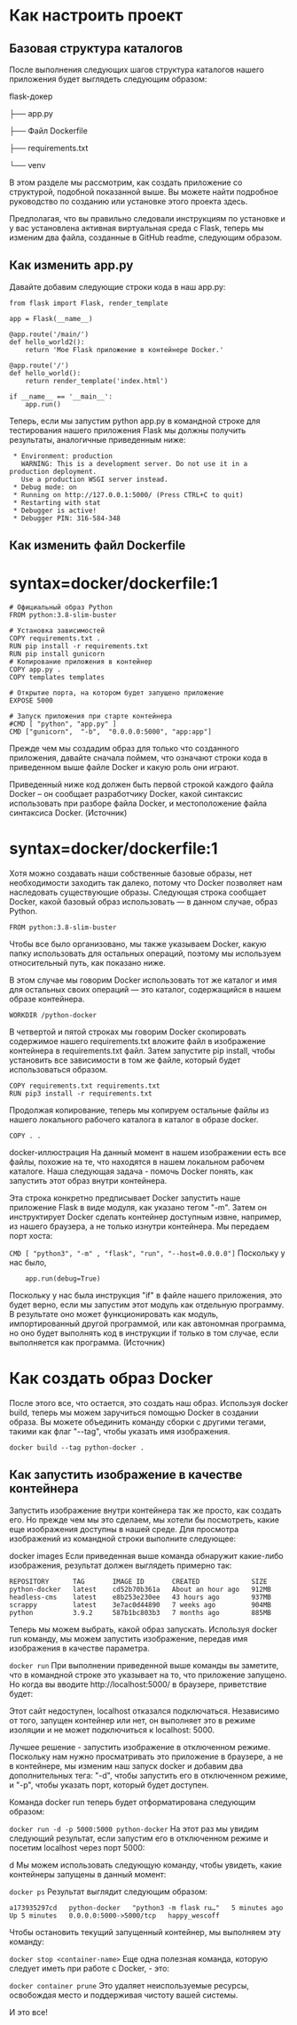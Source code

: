 # Как настроить проект
## Базовая структура каталогов
После выполнения следующих шагов структура каталогов нашего приложения будет выглядеть следующим образом:

flask-докер

├── app.py

├── Файл Dockerfile

├── requirements.txt

└── venv

В этом разделе мы рассмотрим, как создать приложение со структурой, подобной показанной выше. Вы можете найти подробное руководство по созданию или установке этого проекта здесь.

Предполагая, что вы правильно следовали инструкциям по установке и у вас установлена активная виртуальная среда с Flask, теперь мы изменим два файла, созданные в GitHub readme, следующим образом.

## Как изменить app.py
Давайте добавим следующие строки кода в наш app.py:


```from flask import Flask
from flask import Flask, render_template

app = Flask(__name__)

@app.route('/main/')
def hello_world2():
    return 'Moe Flask приложение в контейнере Docker.'

@app.route('/')
def hello_world():
    return render_template('index.html')

if __name__ == '__main__':
    app.run()
 ```

Теперь, если мы запустим python app.py в командной строке для тестирования нашего приложения Flask мы должны получить результаты, аналогичные приведенным ниже:

``` * Serving Flask app 'app' (lazy loading)
 * Environment: production
   WARNING: This is a development server. Do not use it in a production deployment.
   Use a production WSGI server instead.
 * Debug mode: on
 * Running on http://127.0.0.1:5000/ (Press CTRL+C to quit)
 * Restarting with stat
 * Debugger is active!
 * Debugger PIN: 316-584-348
 ```

## Как изменить файл Dockerfile
# syntax=docker/dockerfile:1
```
# Официальный образ Python
FROM python:3.8-slim-buster

# Установка зависимостей
COPY requirements.txt .
RUN pip install -r requirements.txt
RUN pip install gunicorn
# Копирование приложения в контейнер
COPY app.py .
COPY templates templates

# Открытие порта, на котором будет запущено приложение
EXPOSE 5000

# Запуск приложения при старте контейнера
#CMD [ "python", "app.py" ]
CMD ["gunicorn",  "-b",  "0.0.0.0:5000", "app:app"]
```
Прежде чем мы создадим образ для только что созданного приложения, давайте сначала поймем, что означают строки кода в приведенном выше файле Docker и какую роль они играют.

Приведенный ниже код должен быть первой строкой каждого файла Docker – он сообщает разработчику Docker, какой синтаксис использовать при разборе файла Docker, и местоположение файла синтаксиса Docker. (Источник)

# syntax=docker/dockerfile:1
Хотя можно создавать наши собственные базовые образы, нет необходимости заходить так далеко, потому что Docker позволяет нам наследовать существующие образы. Следующая строка сообщает Docker, какой базовый образ использовать — в данном случае, образ Python.

```FROM python:3.8-slim-buster```

Чтобы все было организовано, мы также указываем Docker, какую папку использовать для остальных операций, поэтому мы используем относительный путь, как показано ниже.

В этом случае мы говорим Docker использовать тот же каталог и имя для остальных своих операций — это каталог, содержащийся в нашем образе контейнера.

```WORKDIR /python-docker```

В четвертой и пятой строках мы говорим Docker скопировать содержимое нашего requirements.txt вложите файл в изображение контейнера в requirements.txt файл. Затем запустите pip install, чтобы установить все зависимости в том же файле, который будет использоваться образом.

```
COPY requirements.txt requirements.txt
RUN pip3 install -r requirements.txt
```

Продолжая копирование, теперь мы копируем остальные файлы из нашего локального рабочего каталога в каталог в образе docker.

```COPY . .```

docker-иллюстрация
На данный момент в нашем изображении есть все файлы, похожие на те, что находятся в нашем локальном рабочем каталоге. Наша следующая задача - помочь Docker понять, как запустить этот образ внутри контейнера.

Эта строка конкретно предписывает Docker запустить наше приложение Flask в виде модуля, как указано тегом "-m". Затем он инструктирует Docker сделать контейнер доступным извне, например, из нашего браузера, а не только изнутри контейнера. Мы передаем порт хоста:

```CMD [ "python3", "-m" , "flask", "run", "--host=0.0.0.0"]```
Поскольку у нас было,

```if __name__ == "__main__":
    app.run(debug=True)
   ```
Поскольку у нас была инструкция "if" в файле нашего приложения, это будет верно, если мы запустим этот модуль как отдельную программу. В результате оно может функционировать как модуль, импортированный другой программой, или как автономная программа, но оно будет выполнять код в инструкции if только в том случае, если выполняется как программа. (Источник)

# Как создать образ Docker
После этого все, что остается, это создать наш образ. Используя docker build, теперь мы можем заручиться помощью Docker в создании образа. Вы можете объединить команду сборки с другими тегами, такими как флаг "--tag", чтобы указать имя изображения.

```docker build --tag python-docker .```
## Как запустить изображение в качестве контейнера
Запустить изображение внутри контейнера так же просто, как создать его. Но прежде чем мы это сделаем, мы хотели бы посмотреть, какие еще изображения доступны в нашей среде. Для просмотра изображений из командной строки выполните следующее:

docker images
Если приведенная выше команда обнаружит какие-либо изображения, результат должен выглядеть примерно так:
```
REPOSITORY      TAG       IMAGE ID       CREATED             SIZE
python-docker   latest    cd52b70b361a   About an hour ago   912MB
headless-cms    latest    e8b253e230ee   43 hours ago        937MB
scrappy         latest    3e7ac0d44890   7 weeks ago         904MB
python          3.9.2     587b1bc803b3   7 months ago        885MB
```
Теперь мы можем выбрать, какой образ запускать. Используя docker run команду, мы можем запустить изображение, передав имя изображения в качестве параметра.

```docker run```
При выполнении приведенной выше команды вы заметите, что в командной строке это указывает на то, что приложение запущено. Но когда вы вводите http://localhost:5000/ в браузере, приветствие будет:

Этот сайт недоступен, localhost отказался подключаться.
Независимо от того, запущен контейнер или нет, он выполняет это в режиме изоляции и не может подключиться к localhost: 5000.

Лучшее решение - запустить изображение в отключенном режиме. Поскольку нам нужно просматривать это приложение в браузере, а не в контейнере, мы изменим наш запуск docker и добавим два дополнительных тега: "-d", чтобы запустить его в отключенном режиме, и "-p", чтобы указать порт, который будет доступен.

Команда docker run теперь будет отформатирована следующим образом:

```docker run -d -p 5000:5000 python-docker```
На этот раз мы увидим следующий результат, если запустим его в отключенном режиме и посетим localhost через порт 5000:

d
Мы можем использовать следующую команду, чтобы увидеть, какие контейнеры запущены в данный момент:

```docker ps```
Результат выглядит следующим образом:

```CONTAINER ID   IMAGE           COMMAND                  CREATED         STATUS         PORTS                    NAMES
a173935297cd   python-docker   "python3 -m flask ru…"   5 minutes ago   Up 5 minutes   0.0.0.0:5000->5000/tcp   happy_wescoff
```
Чтобы остановить текущий запущенный контейнер, мы выполняем эту команду:

```docker stop <container-name>```
Еще одна полезная команда, которую следует иметь при работе с Docker, - это:

```docker container prune```
Это удаляет неиспользуемые ресурсы, освобождая место и поддерживая чистоту вашей системы.

И это все!